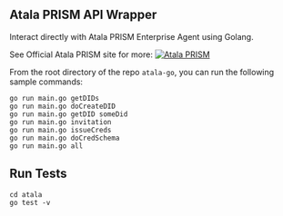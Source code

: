 ## Atala PRISM API Wrapper

Interact directly with Atala PRISM Enterprise Agent using Golang.

See Official Atala PRISM site for more: [![Atala PRISM](https://atalaprism.io/images/atala-prism-logo-suite.svg)](https://atalaprism.io/)  


From the root directory of the repo ```atala-go```, you can run the following sample commands:
```
go run main.go getDIDs
go run main.go doCreateDID
go run main.go getDID someDid
go run main.go invitation
go run main.go issueCreds
go run main.go doCredSchema
go run main.go all
```

## Run Tests

```
cd atala
go test -v
```